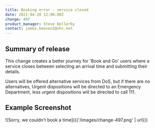 ```yaml
---
title: Booking error - service closed
date: 2021-04-20 12:00:00Z
change: 497
product_manager: Steve Bellerby
contact: james.beeson2@nhs.net
---
```


## Summary of release

This change creates a better journey for 'Book and Go' users where a service closes between selecting an arrival time and submitting their details.

Users will be offered alternative services from DoS, but if there are no alternatives, Urgent dispositions will be directed to an Emergency Department, less urgent dispositions will be directed to call 111.

## Example Screenshot

![Sorry, we couldn't book a time]({{'/images/change-497.png' | url}})
